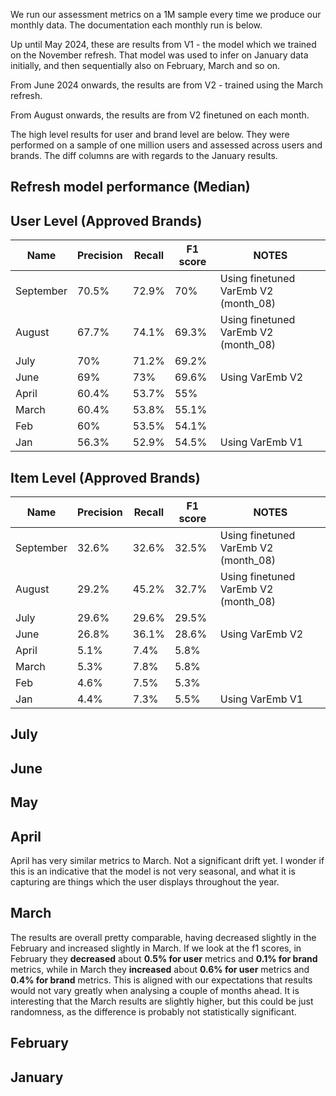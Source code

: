 We run our assessment metrics on a 1M sample every time we produce our monthly data. The documentation each monthly run is below.

Up until May 2024, these are results from V1 - the model which we trained on the November refresh. That model was used to infer on January data initially, and then sequentially also on February, March and so on.

From June 2024 onwards, the results are from V2 - trained using the March refresh.

From August onwards, the results are from V2 finetuned on each month.

The high level results for user and brand level are below. They were performed on a sample of one million users and assessed across users and brands. The diff columns are with regards to the January results.

## Refresh model performance (Median)

## User Level (Approved Brands)
| Name | Precision | Recall | F1 score | NOTES |
| --- | --- | --- | --- | --- |
| September | 70.5% | 72.9% | 70% | Using finetuned VarEmb V2 (month_08) |
| August | 67.7% | 74.1% | 69.3% | Using finetuned VarEmb V2 (month_08) |
| July | 70% | 71.2% | 69.2% |  |
| June | 69% | 73% | 69.6% | Using VarEmb V2 |
| April | 60.4% | 53.7% | 55% |  |
| March | 60.4% | 53.8% | 55.1% |  |
| Feb | 60% | 53.5% | 54.1% |  |
| Jan | 56.3% | 52.9% | 54.5% | Using VarEmb V1 |


## Item Level (Approved Brands)
| Name | Precision | Recall | F1 score | NOTES |
| --- | --- | --- | --- | --- |
| September | 32.6% | 32.6% | 32.5% | Using finetuned VarEmb V2 (month_08) |
| August | 29.2% | 45.2% | 32.7% | Using finetuned VarEmb V2 (month_08) |
| July | 29.6% | 29.6% | 29.5% |  |
| June | 26.8% | 36.1% | 28.6% | Using VarEmb V2 |
| April | 5.1% | 7.4% | 5.8% |  |
| March | 5.3% | 7.8% | 5.8% |  |
| Feb | 4.6% | 7.5% | 5.3% |  |
| Jan | 4.4% | 7.3% | 5.5% | Using VarEmb V1 |


## July







## June



## **May**







## April







April has very similar metrics to March. Not a significant drift yet. I wonder if this is an indicative that the model is not very seasonal, and what it is capturing are things which the user displays throughout the year.



## March









The results are overall pretty comparable, having decreased slightly in the February and increased slightly in March. If we look at the f1 scores, in February they **decreased** about **0.5% for user** metrics and **0.1% for brand** metrics, while in March they **increased** about **0.6% for user** metrics and **0.4% for brand** metrics. This is aligned with our expectations that results would not vary greatly when analysing a couple of months ahead. It is interesting that the March results are slightly higher, but this could be just randomness, as the difference is probably not statistically significant.

## February





## January







##